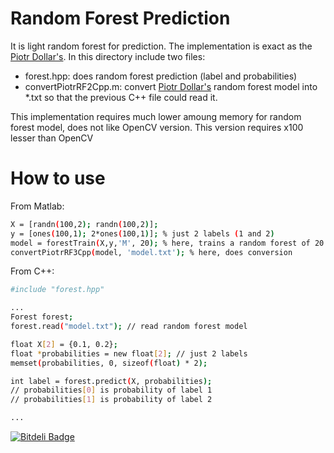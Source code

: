 # Random Forest Prediction
It is light random forest for prediction. The implementation is exact as the [Piotr Dollar's](https://github.com/pdollar/toolbox). In this directory include two files:

- forest.hpp: does random forest prediction (label and probabilities)
- convertPiotrRF2Cpp.m: convert [Piotr Dollar's](https://github.com/pdollar/toolbox) random forest model into *.txt so that the previous C++ file could read it.

This implementation requires much lower amoung memory for random forest model, does not like OpenCV version. This version requires x100 lesser than OpenCV

# How to use

From Matlab:
````sh
X = [randn(100,2); randn(100,2)];
y = [ones(100,1); 2*ones(100,1)]; % just 2 labels (1 and 2)
model = forestTrain(X,y,'M', 20); % here, trains a random forest of 20 trees
convertPiotrRF3Cpp(model, 'model.txt'); % here, does conversion
````

From C++:
````sh
#include "forest.hpp"

...
Forest forest;
forest.read("model.txt"); // read random forest model

float X[2] = {0.1, 0.2};
float *probabilities = new float[2]; // just 2 labels
memset(probabilities, 0, sizeof(float) * 2);

int label = forest.predict(X, probabilities);
// probabilities[0] is probability of label 1
// probabilities[1] is probability of label 2

...
````


[![Bitdeli Badge](https://d2weczhvl823v0.cloudfront.net/lolongcovas/random-forest-prediction/trend.png)](https://bitdeli.com/free "Bitdeli Badge")

